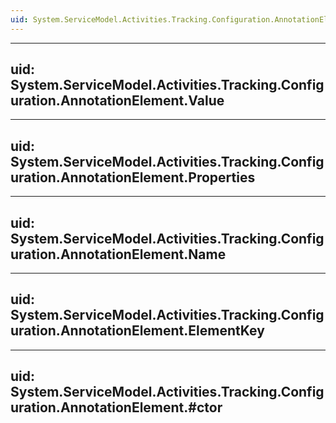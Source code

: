 ```yaml
---
uid: System.ServiceModel.Activities.Tracking.Configuration.AnnotationElement
---
```


---
uid: System.ServiceModel.Activities.Tracking.Configuration.AnnotationElement.Value
---

---
uid: System.ServiceModel.Activities.Tracking.Configuration.AnnotationElement.Properties
---

---
uid: System.ServiceModel.Activities.Tracking.Configuration.AnnotationElement.Name
---

---
uid: System.ServiceModel.Activities.Tracking.Configuration.AnnotationElement.ElementKey
---

---
uid: System.ServiceModel.Activities.Tracking.Configuration.AnnotationElement.#ctor
---
